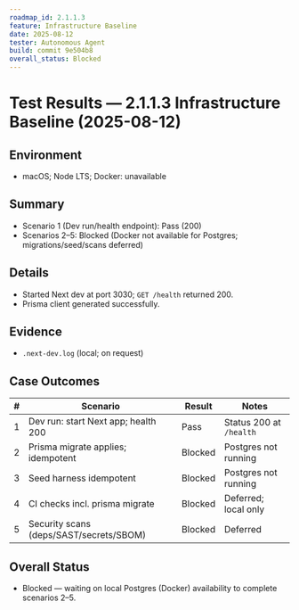 ```yaml
---
roadmap_id: 2.1.1.3
feature: Infrastructure Baseline
date: 2025-08-12
tester: Autonomous Agent
build: commit 9e504b8
overall_status: Blocked
---
```


# Test Results — 2.1.1.3 Infrastructure Baseline (2025-08-12)

## Environment
- macOS; Node LTS; Docker: unavailable

## Summary
- Scenario 1 (Dev run/health endpoint): Pass (200)
- Scenarios 2–5: Blocked (Docker not available for Postgres; migrations/seed/scans deferred)

## Details
- Started Next dev at port 3030; `GET /health` returned 200.
- Prisma client generated successfully.

## Evidence
- `.next-dev.log` (local; on request)

## Case Outcomes
| # | Scenario | Result | Notes |
| - | - | - | - |
| 1 | Dev run: start Next app; health 200 | Pass | Status 200 at `/health` |
| 2 | Prisma migrate applies; idempotent | Blocked | Postgres not running |
| 3 | Seed harness idempotent | Blocked | Postgres not running |
| 4 | CI checks incl. prisma migrate | Blocked | Deferred; local only |
| 5 | Security scans (deps/SAST/secrets/SBOM) | Blocked | Deferred |

## Overall Status
- Blocked — waiting on local Postgres (Docker) availability to complete scenarios 2–5.


